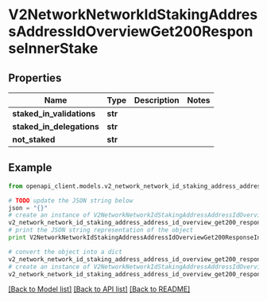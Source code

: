 # V2NetworkNetworkIdStakingAddressAddressIdOverviewGet200ResponseInnerStake


## Properties

Name | Type | Description | Notes
------------ | ------------- | ------------- | -------------
**staked_in_validations** | **str** |  | 
**staked_in_delegations** | **str** |  | 
**not_staked** | **str** |  | 

## Example

```python
from openapi_client.models.v2_network_network_id_staking_address_address_id_overview_get200_response_inner_stake import V2NetworkNetworkIdStakingAddressAddressIdOverviewGet200ResponseInnerStake

# TODO update the JSON string below
json = "{}"
# create an instance of V2NetworkNetworkIdStakingAddressAddressIdOverviewGet200ResponseInnerStake from a JSON string
v2_network_network_id_staking_address_address_id_overview_get200_response_inner_stake_instance = V2NetworkNetworkIdStakingAddressAddressIdOverviewGet200ResponseInnerStake.from_json(json)
# print the JSON string representation of the object
print V2NetworkNetworkIdStakingAddressAddressIdOverviewGet200ResponseInnerStake.to_json()

# convert the object into a dict
v2_network_network_id_staking_address_address_id_overview_get200_response_inner_stake_dict = v2_network_network_id_staking_address_address_id_overview_get200_response_inner_stake_instance.to_dict()
# create an instance of V2NetworkNetworkIdStakingAddressAddressIdOverviewGet200ResponseInnerStake from a dict
v2_network_network_id_staking_address_address_id_overview_get200_response_inner_stake_form_dict = v2_network_network_id_staking_address_address_id_overview_get200_response_inner_stake.from_dict(v2_network_network_id_staking_address_address_id_overview_get200_response_inner_stake_dict)
```
[[Back to Model list]](../README.md#documentation-for-models) [[Back to API list]](../README.md#documentation-for-api-endpoints) [[Back to README]](../README.md)


